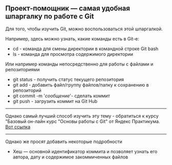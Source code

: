 ## Проект-помощник — самая удобная шпаргалку по работе с Git

Для того, чтобы изучить Git, можно воспользоваться этой шпаргалкой.

Например, здесь можно узнать, какие команды есть в Git-е:

* cd - команда для смены директории в командной строке Git bash
* ls - команда для просмотра содержимого директории

Или например команды непосредственно для работы с файлами и репозиториями

* git status - получить статус текущего репозитория
* git add - добавить файл/группу файлов/папку к сохранению в репозиторий
* git commit -m '*сообщение*'- сделать коммит
* git push - загрузить коммит на Git Hub

----

Однако самый лучший способ изучить эту тему - обратиться к курсу "Базовый он-лайн курс "Основы работы с Git" от Яндекс Практикума. [Вот ссылка](https://practicum.yandex.ru/git-basics/)

----

Однако же просят добавить некоторые подробности

* Хеш — основной идентификатор коммита и позволяет узнать его автора, дату и содержимое закоммиченных файлов

